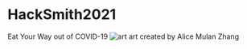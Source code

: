 # HackSmith2021
Eat Your Way out of COVID-19
![art](https://user-images.githubusercontent.com/65558110/112724000-a7e00c80-8ee7-11eb-878a-8484f1f9d6eb.jpg)
art created by Alice Mulan Zhang
